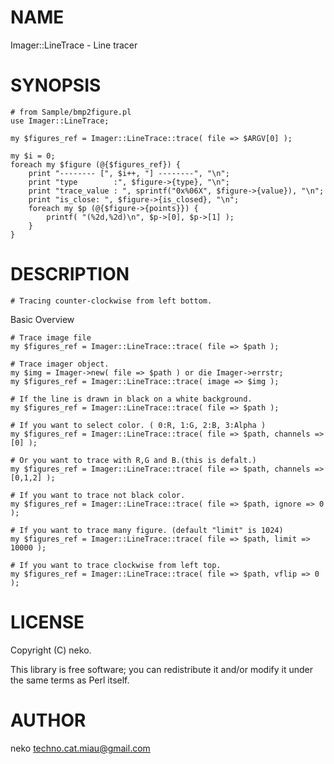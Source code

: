 # NAME

Imager::LineTrace - Line tracer

# SYNOPSIS

    # from Sample/bmp2figure.pl
    use Imager::LineTrace;

    my $figures_ref = Imager::LineTrace::trace( file => $ARGV[0] );

    my $i = 0;
    foreach my $figure (@{$figures_ref}) {
        print "-------- [", $i++, "] --------", "\n";
        print "type        :", $figure->{type}, "\n";
        print "trace_value : ", sprintf("0x%06X", $figure->{value}), "\n";
        print "is_close: ", $figure->{is_closed}, "\n";
        foreach my $p (@{$figure->{points}}) {
            printf( "(%2d,%2d)\n", $p->[0], $p->[1] );
        }
    }

# DESCRIPTION

    # Tracing counter-clockwise from left bottom.

Basic Overview

    # Trace image file
    my $figures_ref = Imager::LineTrace::trace( file => $path );

    # Trace imager object.
    my $img = Imager->new( file => $path ) or die Imager->errstr;
    my $figures_ref = Imager::LineTrace::trace( image => $img );

    # If the line is drawn in black on a white background.
    my $figures_ref = Imager::LineTrace::trace( file => $path );

    # If you want to select color. ( 0:R, 1:G, 2:B, 3:Alpha )
    my $figures_ref = Imager::LineTrace::trace( file => $path, channels => [0] );

    # Or you want to trace with R,G and B.(this is defalt.)
    my $figures_ref = Imager::LineTrace::trace( file => $path, channels => [0,1,2] );

    # If you want to trace not black color.
    my $figures_ref = Imager::LineTrace::trace( file => $path, ignore => 0 );

    # If you want to trace many figure. (default "limit" is 1024)
    my $figures_ref = Imager::LineTrace::trace( file => $path, limit => 10000 );

    # If you want to trace clockwise from left top.
    my $figures_ref = Imager::LineTrace::trace( file => $path, vflip => 0 );

# LICENSE

Copyright (C) neko.

This library is free software; you can redistribute it and/or modify
it under the same terms as Perl itself.

# AUTHOR

neko <techno.cat.miau@gmail.com>

